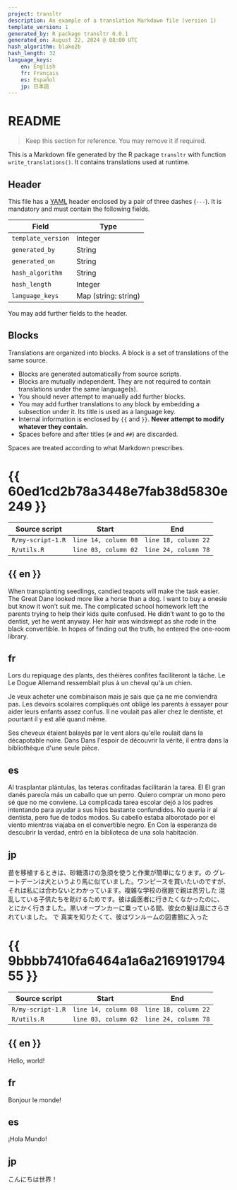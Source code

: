 ```yaml
---
project: transltr
description: An example of a translation Markdown file (version 1)
template_version: 1
generated_by: R package transltr 0.0.1
generated_on: August 22, 2024 @ 08:00 UTC
hash_algorithm: blake2b
hash_length: 32
language_keys:
    en: English
    fr: Français
    es: Español
    jp: 日本語
---
```


# README

> Keep this section for reference. You may remove it if required.

This is a Markdown file generated by the R package `transltr` with function
`write_translations()`. It contains translations used at runtime.

## Header

This file has a [YAML](https://yaml.org/) header enclosed by a pair of three
dashes (`---`). It is mandatory and must contain the following fields.

| Field              | Type                 |
| ------------------ | -------------------- |
| `template_version` | Integer              |
| `generated_by`     | String               |
| `generated_on`     | String               |
| `hash_algorithm`   | String               |
| `hash_length`      | Integer              |
| `language_keys`    | Map (string: string) |

You may add further fields to the header.

## Blocks

Translations are organized into blocks. A block is a set of translations of
the same source.

* Blocks are generated automatically from source scripts.
* Blocks are mutually independent. They are not required to contain
  translations under the same language(s).
* You should never attempt to manually add further blocks.
* You may add further translations to any block by embedding a
  subsection under it. Its title is used as a language key.
* Internal information is enclosed by `{{` and `}}`.
  **Never attempt to modify whatever they contain.**
* Spaces before and after titles (`#` and `##`) are discarded.

Spaces are treated according to what Markdown prescribes.

# {{ 60ed1cd2b78a3448e7fab38d5830e249 }}

| Source script     | Start                | End                  |
| ----------------- | -------------------- |--------------------- |
| `R/my-script-1.R` | `line 14, column 08` | `line 18, column 22` |
| `R/utils.R`       | `line 03, column 02` | `line 24, column 78` |

## {{ en }}

When transplanting seedlings, candied teapots will make the task easier. The
Great Dane looked more like a horse than a dog. I want to buy a onesie but
know it won’t suit me. The complicated school homework left the parents trying
to help their kids quite confused. He didn’t want to go to the dentist, yet he
went anyway. Her hair was windswept as she rode in the black convertible. In
hopes of finding out the truth, he entered the one-room library.

## fr

Lors du repiquage des plants, des théières confites faciliteront la tâche. Le
Le Dogue Allemand ressemblait plus à un cheval qu'à un chien.

Je veux acheter une combinaison mais je sais que ça ne me conviendra pas. Les
devoirs scolaires compliqués ont obligé les parents à essayer pour aider leurs
enfants assez confus. Il ne voulait pas aller chez le dentiste, et pourtant il
y est allé quand même.

Ses cheveux étaient balayés par le vent alors qu'elle
roulait dans la décapotable noire. Dans Dans l'espoir de découvrir la vérité,
il entra dans la bibliothèque d'une seule pièce.

## es

Al trasplantar plántulas, las teteras confitadas facilitarán la tarea. El
El gran danés parecía más un caballo que un perro. Quiero comprar un mono pero
sé que no me conviene. La complicada tarea escolar dejó a los padres intentando
para ayudar a sus hijos bastante confundidos. No quería ir al dentista, pero
fue de todos modos. Su cabello estaba alborotado por el viento mientras viajaba
en el convertible negro. En Con la esperanza de descubrir la verdad, entró en
la biblioteca de una sola habitación.

## jp

苗を移植するときは、砂糖漬けの急須を使うと作業が簡単になります。の
グレートデーンは犬というより馬に似ていました。ワンピースを買いたいのですが、
それは私には合わないとわかっています。複雑な学校の宿題で親は苦労した
混乱している子供たちを助けるためです。彼は歯医者に行きたくなかったのに、
とにかく行きました。黒いオープンカーに乗っている間、彼女の髪は風にさらされていました。
で 真実を知りたくて、彼はワンルームの図書館に入った

# {{ 9bbbb7410fa6464a1a6a216919179455 }}

| Source script     | Start                | End                  |
| ----------------- | -------------------- |--------------------- |
| `R/my-script-1.R` | `line 14, column 08` | `line 18, column 22` |
| `R/utils.R`       | `line 03, column 02` | `line 24, column 78` |

## {{ en }}

Hello, world!

## fr

Bonjour le monde!

## es

¡Hola Mundo!

## jp

こんにちは世界！
